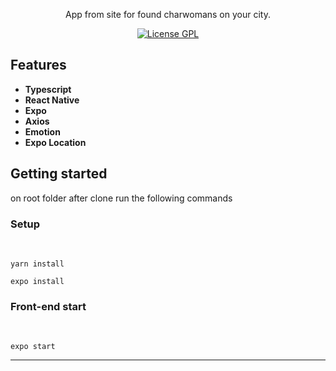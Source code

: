 <p align="center">App from site for found charwomans on your city. </p>

<p align="center">
  <a href="https://opensource.org/licenses/GPL-3.0">
    <img src="https://img.shields.io/github/license/rafaeldellaquila/podcastr-web?style=flat-square" alt="License GPL">
  </a>
</p>

[//]: #

## Features

[//]: #

- **Typescript**
- **React Native**
- **Expo**
- **Axios**
- **Emotion**
- **Expo Location**

## Getting started

on root folder after clone run the following commands

### Setup

  <br/>

```
yarn install
```

```
expo install
```

### Front-end start

 <br/>

```
expo start
```

---
